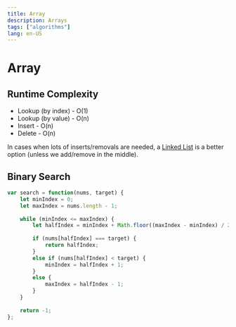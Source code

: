 ```yaml
---
title: Array
description: Arrays
tags: ["algorithms"]
lang: en-US
---
```


# Array

## Runtime Complexity

- Lookup (by index) - O(1)
- Lookup (by value) - O(n)
- Insert - O(n)
- Delete - O(n)

In cases when lots of inserts/removals are needed, a [Linked
List](./linked-lists.md) is a better option (unless we add/remove in the
middle).

## Binary Search

```js
var search = function(nums, target) {
    let minIndex = 0;
    let maxIndex = nums.length - 1;
    
    while (minIndex <= maxIndex) {
        let halfIndex = minIndex + Math.floor((maxIndex - minIndex) / 2);
        
        if (nums[halfIndex] === target) {
            return halfIndex;
        }
        else if (nums[halfIndex] < target) {
            minIndex = halfIndex + 1;
        }
        else {
            maxIndex = halfIndex - 1;
        }
    }
    
    return -1;  
};
```